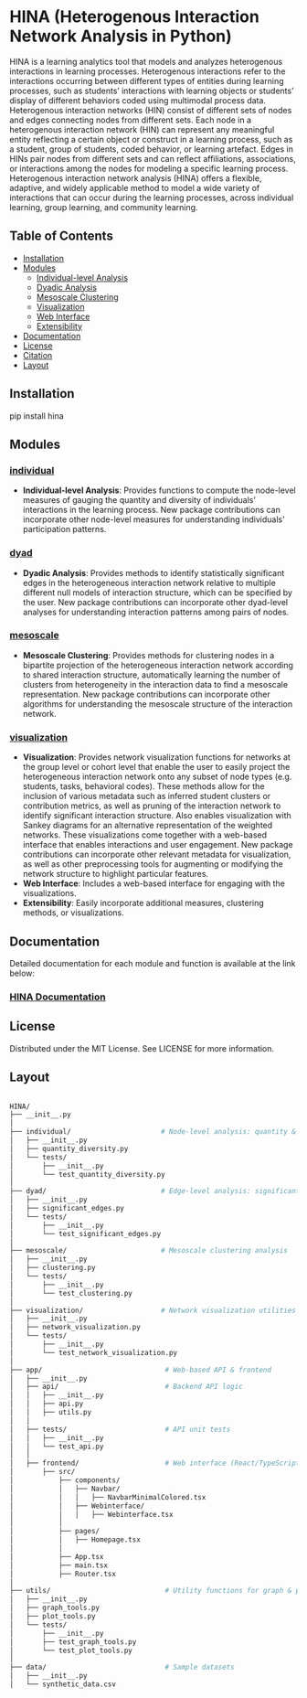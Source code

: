 # HINA (Heterogenous Interaction Network Analysis in Python)

HINA is a learning analytics tool that models and analyzes heterogenous interactions in learning processes. Heterogenous interactions refer to the interactions occurring between different types of entities during learning processes, such as students’ interactions with learning objects or students’ display of different behaviors coded using multimodal process data. Heterogenous interaction networks (HIN) consist of different sets of nodes and edges connecting nodes from different sets. Each node in a heterogenous interaction network (HIN) can represent any meaningful entity reflecting a certain object or construct in a learning process, such as a student, group of students, coded behavior, or learning artefact. Edges in HINs pair nodes from different sets and can reflect affiliations, associations, or interactions among the nodes for modeling a specific learning process. Heterogenous interaction network analysis (HINA) offers a flexible, adaptive, and widely applicable method to model a wide variety of interactions that can occur during the learning processes, across individual learning, group learning, and community learning. 

## Table of Contents

- [Installation](#installation)
- [Modules](#modules)
  - [Individual-level Analysis](#individual-level-analysis)
  - [Dyadic Analysis](#dyadic-analysis)
  - [Mesoscale Clustering](#mesoscale-clustering)
  - [Visualization](#visualization)
  - [Web Interface](#web-interface)
  - [Extensibility](#extensibility)
- [Documentation](#documentation)
- [License](#license)
- [Citation](#citation)
- [Layout](#layout)

## Installation

pip install hina

## Modules

### [individual](https://hina.readthedocs.io/en/latest/Modules/individual.html)

- **Individual-level Analysis**: Provides functions to compute the node-level measures of gauging the quantity and diversity of individuals’ interactions in the learning process. New package contributions can incorporate other node-level measures for understanding individuals’ participation patterns.

### [dyad](https://hina.readthedocs.io/en/latest/Modules/dyad.html)

- **Dyadic Analysis**: Provides methods to identify statistically significant edges in the heterogeneous interaction network relative to multiple different null models of interaction structure, which can be specified by the user. New package contributions can incorporate other dyad-level analyses for understanding interaction patterns among pairs of nodes.

### [mesoscale](https://hina.readthedocs.io/en/latest/Modules/mesoscale.html)

- **Mesoscale Clustering**: Provides methods for clustering nodes in a bipartite projection of the heterogeneous interaction network according to shared interaction structure, automatically learning the number of clusters from heterogeneity in the interaction data to find a mesoscale representation. New package contributions can incorporate other algorithms for understanding the mesoscale structure of the interaction network.

### [visualization](https://hina.readthedocs.io/en/latest/Modules/visualization.html)

- **Visualization**: Provides network visualization functions for networks at the group level or cohort level that enable the user to easily project the heterogeneous interaction network onto any subset of node types (e.g. students, tasks, behavioral codes). These methods allow for the inclusion of various metadata such as inferred student clusters or contribution metrics, as well as pruning of the interaction network to identify significant interaction structure. Also enables visualization with Sankey diagrams for an alternative representation of the weighted networks. These visualizations come together with a web-based interface that enables interactions and user engagement. New package contributions can incorporate other relevant metadata for visualization, as well as other preprocessing tools for augmenting or modifying the network structure to highlight particular features.
- **Web Interface**: Includes a web-based interface for engaging with the visualizations.
- **Extensibility**: Easily incorporate additional measures, clustering methods, or visualizations.


## Documentation

Detailed documentation for each module and function is available at the link below:

### [HINA Documentation](https://hina.readthedocs.io/en/latest/)

## License 
Distributed under the MIT License. See LICENSE for more information.

## Layout
```bash

HINA/
├── __init__.py
│
├── individual/                      # Node-level analysis: quantity & diversity
│   ├── __init__.py
│   ├── quantity_diversity.py
│   └── tests/
│       ├── __init__.py
│       └── test_quantity_diversity.py
│
├── dyad/                            # Edge-level analysis: significant edges
│   ├── __init__.py
│   ├── significant_edges.py
│   └── tests/
│       ├── __init__.py
│       └── test_significant_edges.py
│
├── mesoscale/                       # Mesoscale clustering analysis
│   ├── __init__.py
│   ├── clustering.py
│   └── tests/
│       ├── __init__.py
│       └── test_clustering.py
│
├── visualization/                   # Network visualization utilities
│   ├── __init__.py
│   ├── network_visualization.py
│   └── tests/
│       ├── __init__.py
│       └── test_network_visualization.py
│
├── app/                              # Web-based API & frontend
│   ├── __init__.py
│   ├── api/                          # Backend API logic
│   │   ├── __init__.py
│   │   ├── api.py
│   │   ├── utils.py
│   │
│   ├── tests/                        # API unit tests
│   │   ├── __init__.py
│   │   └── test_api.py
│   │
│   ├── frontend/                     # Web interface (React/TypeScript)
│       ├── src/
│           ├── components/
│           │   ├── Navbar/
│           │   │   ├── NavbarMinimalColored.tsx
│           │   ├── Webinterface/
│           │   │   ├── Webinterface.tsx
│           │
│           ├── pages/
│           │   ├── Homepage.tsx
│           │
│           ├── App.tsx
│           ├── main.tsx
│           ├── Router.tsx
│
├── utils/                            # Utility functions for graph & plotting
│   ├── __init__.py
│   ├── graph_tools.py
│   ├── plot_tools.py
│   └── tests/
│       ├── __init__.py
│       ├── test_graph_tools.py
│       └── test_plot_tools.py
│
├── data/                             # Sample datasets
│   ├── __init__.py
│   └── synthetic_data.csv
